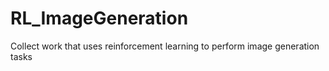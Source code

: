 # RL_ImageGeneration
Collect work that uses reinforcement learning to perform image generation tasks
